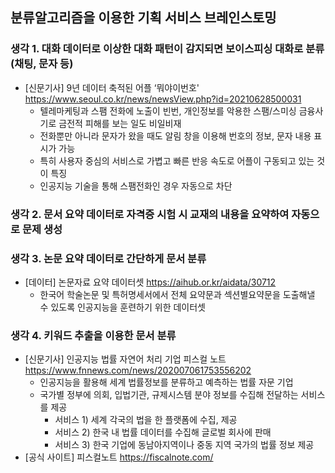 ## 분류알고리즘을 이용한 기획 서비스 브레인스토밍

### **생각 1.** 대화 데이터로 이상한 대화 패턴이 감지되면 보이스피싱 대화로 분류(채팅, 문자 등)

- [신문기사] 9년 데이터 축적된 어플 ‘뭐야이번호' https://www.seoul.co.kr/news/newsView.php?id=20210628500031
  - 텔레마케팅과 스팸 전화에 노출이 빈번, 개인정보를 악용한 스팸/스미싱 금융사기로 금전적 피해를 보는 일도 비일비재
  - 전화뿐만 아니라 문자가 왔을 때도 알림 창을 이용해 번호의 정보, 문자 내용 표시가 가능
  - 특히 사용자 중심의 서비스로 가볍고 빠른 반응 속도로 어플이 구동되고 있는 것이 특징
  - 인공지능 기술을 통해 스팸전화인 경우 자동으로 차단

### **생각 2.** 문서 요약 데이터로 자격증 시험 시 교재의 내용을 요약하여 자동으로 문제 생성

### **생각 3.** 논문 요약 데이터로 간단하게 문서 분류

- [데이터] 논문자료 요약 데이터셋 https://aihub.or.kr/aidata/30712
  - 한국어 학술논문 및 특허명세서에서 전체 요약문과 섹션별요약문을 도출해낼 수 있도록 인공지능을 훈련하기 위한 데이터셋

### **생각 4.** 키워드 추출을 이용한 문서 분류

- [신문기사] 인공지능 법률 자연어 처리 기업 피스컬 노트 https://www.fnnews.com/news/202007061753556202
  - 인공지능을 활용해 세계 법률정보를 분류하고 예측하는 법률 자문 기업
  - 국가별 정부에 의회, 입법기관, 규제시스템 분야 정보를 수집해 전달하는 서비스를 제공
    - 서비스 1) 세계 각국의 법을 한 플랫폼에 수집, 제공
    - 서비스 2) 한국 내 법률 데이터를 수집해 글로벌 회사에 판매
    - 서비스 3) 한국 기업에 동남아지역이나 중동 지역 국가의 법률 정보 제공
- [공식 사이트] 피스컬노트 https://fiscalnote.com/


